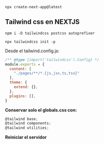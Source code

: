 ```npx create-next-app@latest```

## **Tailwind css en NEXTJS**

```npm i -D tailwindcss postcss autoprefixer```

```npx tailwindcss init -p```

Desde el tailwind.config.js:

```js
/** @type {import('tailwindcss').Config} */
module.exports = {
  content: [
    "./pages/**/*.{js,jsx,ts,tsx}"
  ],
  theme: {
    extend: {},
  },
  plugins: [],
}
```

**Conservar solo el globals.css con:**

```js
@tailwind base;
@tailwind components;
@tailwind utilities;
```

**Reiniciar el servidor**